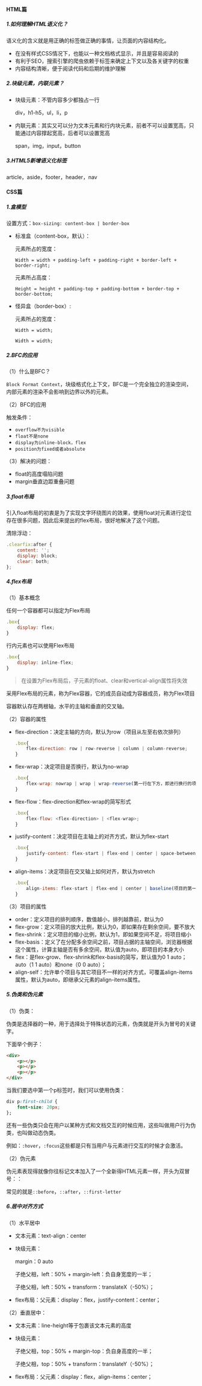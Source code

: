 #### HTML篇

##### 1.如何理解HTML语义化？

语义化的含义就是用正确的标签做正确的事情，让页面的内容结构化。

- 在没有样式CSS情况下，也能以一种文档格式显示，并且是容易阅读的
- 有利于SEO，搜索引擎的爬虫依赖于标签来确定上下文以及各关键字的权重
- 内容结构清晰，便于阅读代码和后期的维护理解

##### 2.块级元素，内联元素？

- 块级元素：不管内容多少都独占一行

  div，h1-h5，ul，li，p


- 内联元素：其实又可以分为文本元素和行内块元素，前者不可以设置宽高，只能通过内容撑起宽高，后者可以设置宽高

  span，img，input，button

##### 3.HTML5新增语义化标签

article，aside，footer，header，nav

#### CSS篇

##### 1.盒模型

设置方式：`box-sizing: content-box | border-box`

- 标准盒（content-box，默认）：

  元素所占的宽度：

  `Width = width + padding-left + padding-right + border-left + border-right;`

  元素所占高度：

  `Height = height + padding-top + padding-bottom + border-top + border-bottom;`


- 怪异盒（border-box）:

  元素所占的宽度：

  `Width = width;`

  `Width = width;`

##### 2.BFC的应用

（1）什么是BFC？

`Block Format Context`，块级格式化上下文，BFC是一个完全独立的渲染空间，内部元素的渲染不会影响到边界以外的元素。

（2）BFC的应用

触发条件：

- `overflow不为visible`
- `float不是none`
- `display为inline-block，flex`
- `position为fixed或者absolute`

（3）解决的问题：

- float的高度塌陷问题
- margin垂直边距重叠问题

##### 3.float布局

引入float布局的初衷是为了实现文字环绕图片的效果，使用float对元素进行定位存在很多问题，因此后来提出的flex布局，很好地解决了这个问题。

清除浮动：

```javascript
.clearfix:after {
    content: '';
    display: block;
    clear: both;
};
```

##### 4.flex布局

（1）基本概念

任何一个容器都可以指定为Flex布局

```javascript
.box{
    display: flex;
}
```

行内元素也可以使用Flex布局

```javascript
.box{
    display: inline-flex;
}
```

> 在设置为Flex布局后，子元素的float、clear和vertical-align属性将失效

采用Flex布局的元素，称为Flex容器，它的成员自动成为容器成员，称为Flex项目

容器默认存在两根轴，水平的主轴和垂直的交叉轴。

（2）容器的属性

- flex-direction：决定主轴的方向，默认为row（项目从左至右依次排列）

  ```javascript
  .box{
      flex-direction: row | row-reverse | column | column-reverse;
  }
  ```

- flex-wrap：决定项目是否换行，默认为no-wrap

  ```javascript
  .box{
      flex-wrap: nowrap | wrap | wrap-reverse(第一行在下方，即进行换行的项目排列在第一行);
  }
  ```

- flex-flow：flex-direction和flex-wrap的简写形式

  ```javascript
  .box{
      flex-flow: <flex-direction> | <flex-wrap>;
  }
  ```

- justify-content：决定项目在主轴上的对齐方式，默认为flex-start

  ```javascript
  .box{
      justify-content: flex-start | flex-end | center | space-between（两端对齐，项目之间的间隔都相等） | space-around(项目两侧的间隔都相等，所以，项目之间的间隔比项目与边框的间隔大一倍);
  }
  ```

- align-items：决定项目在交叉轴上如何对齐，默认为stretch

  ```javascript
  .box{
      align-items: flex-start | flex-end | center | baseline(项目的第一行文字的基线对齐) | stretch(如果项目未设置高度或设为auto，将占满整个容器的高度);
  }
  ```

（3）项目的属性

- order：定义项目的排列顺序，数值越小，排列越靠前，默认为0
- flex-grow：定义项目的放大比例，默认为0，即如果存在剩余空间，要不放大
- flex-shrink：定义项目的缩小比例，默认为1，即如果空间不足，将项目缩小
- flex-basis：定义了在分配多余空间之前，项目占据的主轴空间，浏览器根据这个属性，计算主轴是否有多余空间，默认值为auto，即项目的本身大小
- flex：是flex-grow、flex-shrink和flex-basis的简写，默认值为0 1 auto；auto（1 1 auto）和none（0 0 auto）；
- align-self：允许单个项目与其它项目不一样的对齐方式，可覆盖align-items属性，默认为auto，即继承父元素的align-items属性。

##### 5.伪类和伪元素

（1）伪类：

伪类是选择器的一种，用于选择处于特殊状态的元素，伪类就是开头为冒号的关键字。

下面举个例子：

```html
<div>
	<p></p>
	<p></p>
	<p></p>
</div>
```

当我们要选中第一个p标签时，我们可以使用伪类：

```css
div p:first-child {
    font-size: 20px;
};
```

还有一些伪类只会在用户以某种方式和文档交互的时候应用，这些叫做用户行为伪类，也叫做动态伪类。

例如：`:hover`，`:focus`这些都是只有当用户与元素进行交互的时候才会激活。

（2）伪元素

伪元素表现得就像你往标记文本加入了一个全新得HTML元素一样，开头为双冒号：：

常见的就是`::before`，`::after`，`::first-letter`

##### 6.居中对齐方式

（1）水平居中

- 文本元素：text-align：center

- 块级元素： 

  margin：0 auto

  子绝父相，left：50% + margin-left：负自身宽度的一半；

  子绝父相，left：50% + transform：translateX（-50%）；


- flex布局：父元素：display：flex，justify-content：center；

（2）垂直居中：

- 文本元素：line-height等于包裹该文本元素的高度

- 块级元素：

  子绝父相，top：50% + margin-top：负自身高度的一半；

  子绝父相，top：50% + transform：translateY（-50%）；


- flex布局：父元素：display：flex，align-items：center；